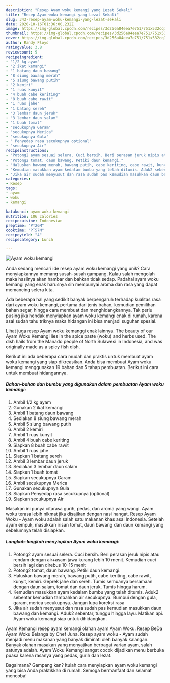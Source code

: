 ```yaml
---
description: "Resep Ayam woku kemangi yang Lezat Sekali"
title: "Resep Ayam woku kemangi yang Lezat Sekali"
slug: 343-resep-ayam-woku-kemangi-yang-lezat-sekali
date: 2020-10-16T01:36:00.232Z
image: https://img-global.cpcdn.com/recipes/3d256a84eea7e751/751x532cq70/ayam-woku-kemangi-foto-resep-utama.jpg
thumbnail: https://img-global.cpcdn.com/recipes/3d256a84eea7e751/751x532cq70/ayam-woku-kemangi-foto-resep-utama.jpg
cover: https://img-global.cpcdn.com/recipes/3d256a84eea7e751/751x532cq70/ayam-woku-kemangi-foto-resep-utama.jpg
author: Randy Floyd
ratingvalue: 3.8
reviewcount: 9
recipeingredient:
- "1/2 kg ayam"
- "2 ikat kemangi"
- "1 batang daun bawang"
- "8 siung bawang merah"
- "5 siung bawang putih"
- "2 kemiri"
- "1 ruas kunyit"
- "4 buah cabe keriting"
- "8 buah cabe rawit"
- "1 ruas jahe"
- "1 batang sereh"
- "3 lembar daun jeruk"
- "3 lembar daun salam"
- "1 buah tomat"
- "secukupnya Garam"
- "secukupnya Merica"
- "secukupnya Gula"
- " Penyedap rasa secukupnya optional"
- "secukupnya Air"
recipeinstructions:
- "Potong2 ayam sesuai selera. Cuci bersih. Beri perasan jeruk nipis atau rendam dengan air+asam jawa kurang lebih 10 menit. Kemudian cuci bersih lagi dan direbus 10-15 menit"
- "Potong2 tomat, daun bawang. Petiki daun kemangi."
- "Haluskan bawang merah, bawang putih, cabe keriting, cabe rawit, kunyit, kemiri. Geprek jahe dan sereh. Tumis semuanya bersamaan dengan daun salam, tomat dan daun jeruk. Tumis hingga harum."
- "Kemudian masukkan ayam kedalam bumbu yang telah ditumis. Aduk2 sebentar kemudian tambahkan air secukupnya. Bumbui dengan gula, garam, merica secukupnya. Jangan lupa koreksi rasa"
- "Jika air sudah menyusut dan rasa sudah pas kemudian masukkan daun bawang dan kemangi. Aduk2 sebentar, tunggu hingga layu. Matikan api. Ayam woku kemangi siap untuk dihidangkan."
categories:
- Resep
tags:
- ayam
- woku
- kemangi

katakunci: ayam woku kemangi 
nutrition: 106 calories
recipecuisine: Indonesian
preptime: "PT26M"
cooktime: "PT57M"
recipeyield: "4"
recipecategory: Lunch

---
```



![Ayam woku kemangi](https://img-global.cpcdn.com/recipes/3d256a84eea7e751/751x532cq70/ayam-woku-kemangi-foto-resep-utama.jpg)

Anda sedang mencari ide resep ayam woku kemangi yang unik? Cara menyiapkannya memang susah-susah gampang. Kalau salah mengolah maka hasilnya akan hambar dan bahkan tidak sedap. Padahal ayam woku kemangi yang enak harusnya sih mempunyai aroma dan rasa yang dapat memancing selera kita.

Ada beberapa hal yang sedikit banyak berpengaruh terhadap kualitas rasa dari ayam woku kemangi, pertama dari jenis bahan, kemudian pemilihan bahan segar, hingga cara membuat dan menghidangkannya. Tak perlu pusing jika hendak menyiapkan ayam woku kemangi enak di rumah, karena asal sudah tahu triknya maka hidangan ini bisa menjadi suguhan spesial.

Lihat juga resep Ayam woku kemanggi enak lainnya. The beauty of our Ayam Woku Kemangi lies in the spice paste (woku) and herbs used. The dish hails from the Manado people of North Sulawesi in Indonesia, and was originally made as a spicy fish dish.


Berikut ini ada beberapa cara mudah dan praktis untuk membuat ayam woku kemangi yang siap dikreasikan. Anda bisa membuat Ayam woku kemangi menggunakan 19 bahan dan 5 tahap pembuatan. Berikut ini cara untuk membuat hidangannya.

<!--inarticleads1-->

##### Bahan-bahan dan bumbu yang digunakan dalam pembuatan Ayam woku kemangi:

1. Ambil 1/2 kg ayam
1. Gunakan 2 ikat kemangi
1. Ambil 1 batang daun bawang
1. Sediakan 8 siung bawang merah
1. Ambil 5 siung bawang putih
1. Ambil 2 kemiri
1. Ambil 1 ruas kunyit
1. Ambil 4 buah cabe keriting
1. Siapkan 8 buah cabe rawit
1. Ambil 1 ruas jahe
1. Siapkan 1 batang sereh
1. Ambil 3 lembar daun jeruk
1. Sediakan 3 lembar daun salam
1. Siapkan 1 buah tomat
1. Siapkan secukupnya Garam
1. Ambil secukupnya Merica
1. Gunakan secukupnya Gula
1. Siapkan  Penyedap rasa secukupnya (optional)
1. Siapkan secukupnya Air


Masakan ini punya citarasa gurih, pedas, dan aroma yang wangi. Ayam woku terasa lebih nikmat jika disajikan dengan nasi hangat. Resep Ayam Woku - Ayam woku adalah salah satu makanan khas asal Indonesia. Setelah ayam empuk, masukkan irisan tomat, daun bawang dan daun kemangi yang sebelumnya telah disiapkan. 

<!--inarticleads2-->

##### Langkah-langkah menyiapkan Ayam woku kemangi:

1. Potong2 ayam sesuai selera. Cuci bersih. Beri perasan jeruk nipis atau rendam dengan air+asam jawa kurang lebih 10 menit. Kemudian cuci bersih lagi dan direbus 10-15 menit
1. Potong2 tomat, daun bawang. Petiki daun kemangi.
1. Haluskan bawang merah, bawang putih, cabe keriting, cabe rawit, kunyit, kemiri. Geprek jahe dan sereh. Tumis semuanya bersamaan dengan daun salam, tomat dan daun jeruk. Tumis hingga harum.
1. Kemudian masukkan ayam kedalam bumbu yang telah ditumis. Aduk2 sebentar kemudian tambahkan air secukupnya. Bumbui dengan gula, garam, merica secukupnya. Jangan lupa koreksi rasa
1. Jika air sudah menyusut dan rasa sudah pas kemudian masukkan daun bawang dan kemangi. Aduk2 sebentar, tunggu hingga layu. Matikan api. Ayam woku kemangi siap untuk dihidangkan.


Ayam Kemangi resep ayam kemangi olahan ayam Ayam Woku. Resep BeDa Ayam Woku Belanga by Chef Juna. Resep ayam woku - Ayam sudah menjadi menu makanan yang banyak diminati oleh banyak kalangan. Banyak olahan masakan yang menyajikan berbagai varian ayam, salah satunya adalah. Ayam Woku Kemangi sangat cocok dijadikan menu berbuka puasa karena rasanya yang pedas, gurih dan lezat. 

Bagaimana? Gampang kan? Itulah cara menyiapkan ayam woku kemangi yang bisa Anda praktikkan di rumah. Semoga bermanfaat dan selamat mencoba!
